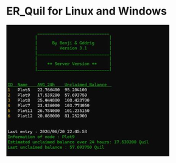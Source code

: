 # ER_Quil for Linux and Windows

![alt text](https://github.com/Gddrig/ER_Quil/blob/main/Capture.JPG)
